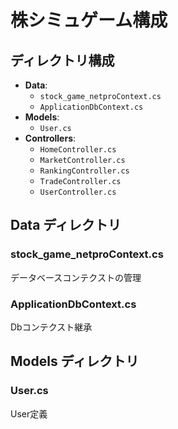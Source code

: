 # 株シミュゲーム構成


## ディレクトリ構成

- **Data**:
  - `stock_game_netproContext.cs`
  - `ApplicationDbContext.cs`
- **Models**:
  - `User.cs`
- **Controllers**:
  - `HomeController.cs`
  - `MarketController.cs`
  - `RankingController.cs`
  - `TradeController.cs`
  - `UserController.cs`

## Data ディレクトリ

### stock_game_netproContext.cs

データベースコンテクストの管理

### ApplicationDbContext.cs

Dbコンテクスト継承

## Models ディレクトリ

### User.cs

User定義

